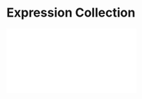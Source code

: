 # Expression Collection

<embed src="../workflow-dynamic-calculation/collection.md#L3-L999"></embed>
